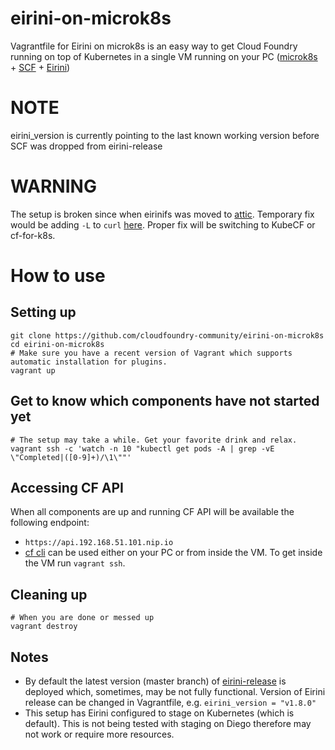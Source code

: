# eirini-on-microk8s
Vagrantfile for Eirini on microk8s is an easy way to get Cloud Foundry running on top of Kubernetes in a single VM running on your PC ([microk8s](https://microk8s.io) + [SCF](https://github.com/SUSE/scf) + [Eirini](https://github.com/cloudfoundry-incubator/eirini-release))

# NOTE
eirini_version is currently pointing to the last known working version before SCF was dropped from eirini-release

# WARNING
The setup is broken since when eirinifs was moved to [attic](https://github.com/cloudfoundry-attic/eirinifs).
Temporary fix would be adding `-L` to `curl` [here](https://github.com/cloudfoundry-incubator/bits-service-release/blob/99e4b0b/docker/eirini-rootfs-downloader/eirini-rootfs-downloader.sh#L62). Proper fix will be switching to KubeCF or cf-for-k8s.

# How to use
## Setting up
```
git clone https://github.com/cloudfoundry-community/eirini-on-microk8s
cd eirini-on-microk8s
# Make sure you have a recent version of Vagrant which supports automatic installation for plugins.
vagrant up
```

## Get to know which components have not started yet
```
# The setup may take a while. Get your favorite drink and relax.
vagrant ssh -c 'watch -n 10 "kubectl get pods -A | grep -vE \"Completed|([0-9]+)/\1\""'
```

## Accessing CF API
When all components are up and running CF API will be available the following endpoint:
- `https://api.192.168.51.101.nip.io`
- [cf cli](https://github.com/cloudfoundry/cli) can be used either on your PC or from inside the VM. To get inside the VM run `vagrant ssh`.

## Cleaning up
```
# When you are done or messed up
vagrant destroy
```

## Notes
- By default the latest version (master branch) of [eirini-release](https://github.com/cloudfoundry-incubator/eirini-release) is deployed which, sometimes, may be not fully functional.
  Version of Eirini release can be changed in Vagrantfile, e.g. `eirini_version = "v1.8.0"`
- This setup has Eirini configured to stage on Kubernetes (which is default). This is not being tested with staging on Diego therefore may not work or require more resources.
